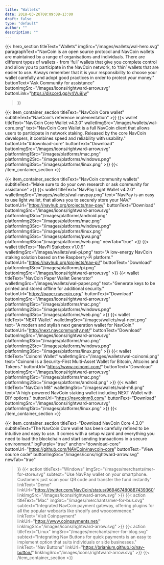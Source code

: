 ```yaml
---
title: "Wallets"
date: 2018-03-20T08:09:08+13:00
draft: false
type: "default"
author: ""
description: ""
---
```


<script src="https://ajax.googleapis.com/ajax/libs/jquery/3.3.1/jquery.min.js"></script>
{{< hero_section
titleText="Wallets"
imgSrc="/images/wallets/wal-hero.svg"
paragraphText="NavCoin is an open source protocol and NavCoin wallets are maintained by a range of organisations and individuals. There are different types of wallets - from ‘full’ wallets that give you complete control and allow you to participate in the NavCoin network, to ‘thin’ wallets that are easier to use. Always remember that it is your responsibility to choose your wallet carefully and adopt good practices in order to protect your money."
buttonText="Ask Community for assistance"
buttonImgSrc="/images/icons/rightward-arrow.svg"
buttonLink="https://discord.gg/y4Vu9jw"
>}}

{{< item_container_section
    titleText="NavCoin Core wallet"
    subtitleText="NavCoin's reference implementation"
    >}}
    {{< wallet 
        titleText="NavCoin Core Wallet v4.3.0"
        walletImgSrc="/images/wallets/wal-core.png"
        text="NavCoin Core Wallet is a full NavCoin client that allows users to participate in network staking. Released by the core NavCoin developers, it combines speed and reliability with usability."
        buttonUrl="#download-core"
        buttonText="Download"
        buttonImgSrc="/images/icons/rightward-arrow.svg"
        platformImg1Src="/images/platforms/mac.png"
        platformImg2Src="/images/platforms/windows.png"
        platformImg3Src="/images/platforms/linux.png"
    >}}
{{< /item_container_section >}}

{{< item_container_section
    titleText="NavCoin community wallets"
    subtitleText="Make sure to do your own research or ask community for assistance"
    >}}
    {{< wallet 
        titleText="NavPay Light Wallet v4.2.0"
        walletImgSrc="/images/wallets/wal-navpay.png"
        text="NavPay is an easy to use light wallet, that allows you to securely store your NAV."
        buttonUrl="https://navhub.org/projects/nav-pay/"
        buttonText="Download"
        buttonImgSrc="/images/icons/rightward-arrow.svg"
        platformImg1Src="/images/platforms/android.png"
        platformImg2Src="/images/platforms/mac.png"
        platformImg3Src="/images/platforms/windows.png"
        platformImg4Src="/images/platforms/linux.png"
        platformImg5Src="/images/platforms/pwa.png"
        platformImg6Src="/images/platforms/web.png"
        newTab="true"
    >}}
    {{< wallet 
        titleText="NavPi Stakebox v1.0.9"
        walletImgSrc="/images/wallets/wal-pi.png"
        text="A low-energy NavCoin staking solution based on the Raspberry-Pi platform."
        buttonUrl="https://navhub.org/projects/nav-pi/"
        buttonText="Download"
        platformImg1Src="/images/platforms/pi.png"
        buttonImgSrc="/images/icons/rightward-arrow.svg"
    >}}
    {{< wallet 
        titleText="NavCoin Paper Wallet Generator"
        walletImgSrc="/images/wallets/wal-paper.png"
        text="Generate keys to be printed and stored offline for additional security."
        buttonUrl="https://paper.navcoin.org/"
        buttonText="Download"
        buttonImgSrc="/images/icons/rightward-arrow.svg"
        platformImg1Src="/images/platforms/mac.png"
        platformImg2Src="/images/platforms/windows.png"
        platformImg3Src="/images/platforms/web.png"
    >}}
    {{< wallet 
        titleText="NEXT Wallet"
        walletImgSrc="/images/wallets/wal-next.png"
        text="A modern and stylish next generation wallet for NavCoin."
        buttonUrl="http://next.navcommunity.net/"
        buttonText="Download"
        buttonImgSrc="/images/icons/rightward-arrow.svg"
        platformImg1Src="/images/platforms/mac.png"
        platformImg2Src="/images/platforms/windows.png"
        platformImg3Src="/images/platforms/linux.png"
    >}}
    {{< wallet 
        titleText="Coinomi Wallet"
        walletImgSrc="/images/wallets/wal-coinomi.png"
        text="Coinomi is a Security-First Multi-Asset Wallet for Bitcoin, Altcoins and Tokens."
        buttonUrl="https://www.coinomi.com/"
        buttonText="Download"
        buttonImgSrc="/images/icons/rightward-arrow.svg"
        platformImg1Src="/images/platforms/mac.png"
        platformImg2Src="/images/platforms/android.png"
    >}}
    {{< wallet 
        titleText="NavCoin M8"
        walletImgSrc="/images/wallets/wal-m8.png"
        text="A high-powered NavCoin staking wallet including NEXT Wallet with DIY options."
        buttonUrl="https://navcoinm8.com/"
        buttonText="Download"
        buttonImgSrc="/images/icons/rightward-arrow.svg"
        platformImg1Src="/images/platforms/linux.png"
    >}} 
{{< /item_container_section >}}

{{< item_container_section 
    titleText="Download NavCoin Core 4.3.0"
    subtitleText="The NavCoin Core wallet has been carefully refined to be intuitive and easy to use. It comes with a setup wizard and everything you need to load the blockchain and start sending transactions in a secure environment."
    bgPurple="true"
    anchor="download-core"
    buttonUrl="https://github.com/NAVCoin/navcoin-core"
    buttonText="View source code"
    buttonImgSrc="/images/icons/rightward-arrow.svg"
    newTab="true"
>}}
    {{< action 
        titleText="Windows"
        imgSrc="/images/merchants/mer-for-store.svg"
        subtext="Use NavPay wallet on your smartphone. Customers just scan your QR code and transfer the fund instantly"
        linkText="Demo"
        linkUrl="https://twitter.com/NavCoin/status/969467480887439360"
        linkImgSrc="/images/icons/rightward-arrow.svg"
    >}}
    {{< action 
        titleText="Mac"
        imgSrc="/images/merchants/mer-for-bus.svg"
        subtext="Integrated NavCoin payment gateway, offering plugins for all the popular webcarts like shopify and woocommence."
        linkText="Visit Coinpayment"
        linkUrl="https://www.coinpayments.net/"
        linkImgSrc="/images/icons/rightward-arrow.svg"
    >}}
    {{< action                 
        titleText="Linux"
        imgSrc="/images/merchants/mer-for-blog.svg"
        subtext="Integrating Nav Buttons for quick payments is an easy to implement option that suits individuals or side businesses."
        linkText="Nav Buttons"
        linkUrl="https://brianium.github.io/nav-button/"
        linkImgSrc="/images/icons/rightward-arrow.svg"
    >}}
{{< /item_container_section >}}


<script>
$("a[href^='#']").click(function(e) {
	e.preventDefault();
	
	var position = $($(this).attr("href")).offset().top;

	$("body, html").animate({
		scrollTop: position
	} /* speed */ );
});
</script>
